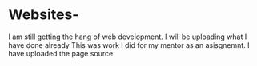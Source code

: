 # Websites-
I am still getting the hang of web development. I will be uploading what I have done already 
This was work I did for my mentor as an asisgnemnt. I have uploaded the page source 
